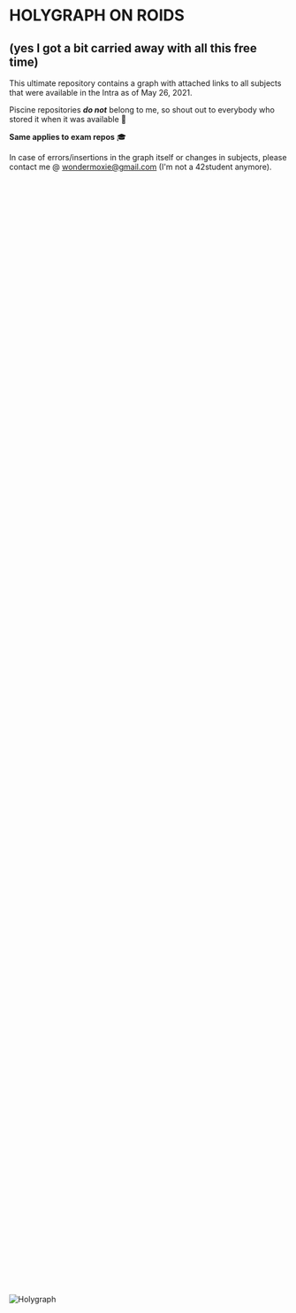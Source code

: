 # HOLYGRAPH ON ROIDS

 (yes I got a bit carried away with all this free time)
-------------------------------------------------------
This ultimate repository contains a graph with attached links to all subjects that were available in the Intra as of May 26, 2021.

Piscine repositories ***do not*** belong to me, so shout out to everybody who stored it when it was available 🗿

**Same applies to exam repos** 🎓

In case of errors/insertions in the graph itself or changes in subjects, please contact me @ wondermoxie@gmail.com (I'm not a 42student anymore).

<object data-file="https://drive.google.com/file/d/1hAfM56LkN2UYlraN56vDx9dsMf-dB49L/view?usp=sharing" type="application/pdf" width="1500" height="2000">
    <embed src="">
    <p>Interactive graph (with clickable links) is avalaible here: <a href="https://drive.google.com/file/d/17Y7OfDbDkEBdIwHcxu-3vZopAY9LvP8K/view?usp=sharing">View PDF</a>.</p>
    </embed>
</object>

![Holygraph](https://user-images.githubusercontent.com/70947106/121928478-dcc26980-cd48-11eb-9072-fd7ea72e4be2.png)
